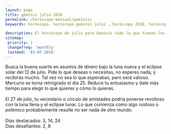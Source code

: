 ```yaml
---
layout: page
title: geminis julio 2018 
permalink: /horoscopo-mensual/geminis/
keywords: horóscopo, horóscopo geminis julio , horóscopo 2018, horóscopo esperanza gracia, horoscop, horóscopos gratis, horoscopo geminis, horoscopo geminis 2018, Tarot, Astrologia, Zodíaco, geminis, horoscopo gratis, horoscopo del mes 

description: El horóscopo de julio para Geminis todo lo que tienen los astros preparados para este mes, amor, trabajo, familia. Todo sobre astrologia, tarot, predicciones.
sitemap:
 priority: 1
 changefreq: 'monthly'
 lastmod: '01-07-2018'
---
```



Busca la buena suerte en asuntos de dinero bajo la luna nueva y el eclipse solar del 12 de julio. Pide lo que deseas o necesitas, no esperes nada, y recibirás mucho. Tal vez no sea lo que esperabas, pero será valioso. Mercurio se torna retrógrado el día 25. Reduce tu entusiasmo y date más tiempo para elegir lo que quieres y cómo lo quieres. <br><br>El 27 de julio, tu vecindario o círculo de amistades podría ponerse revoltoso con la luna llena y el eclipse lunar. Lo que comienza como algo ruidoso o polémico probablemente resulte no ser nada de otro mundo. <br><br>Días destacados: 5, 14, 24<br>Días desafiantes: 2, 8</div>